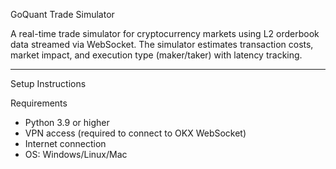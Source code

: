 GoQuant Trade Simulator

A real-time trade simulator for cryptocurrency markets using L2 orderbook data streamed via WebSocket. The simulator estimates transaction costs, market impact, and execution type (maker/taker) with latency tracking.

---

 Setup Instructions

 Requirements

- Python 3.9 or higher
- VPN access (required to connect to OKX WebSocket)
- Internet connection
- OS: Windows/Linux/Mac

